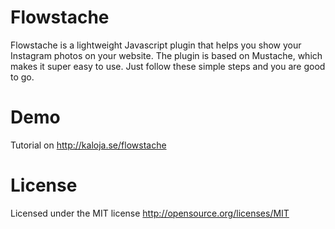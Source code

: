 Flowstache
==========

Flowstache is a lightweight Javascript plugin that helps you show your Instagram photos on your website. The plugin is based on Mustache, which makes it super easy to use. Just follow these simple steps and you are good to go.


Demo
====

Tutorial on http://kaloja.se/flowstache


License
=======

Licensed under the MIT license
http://opensource.org/licenses/MIT
